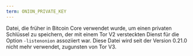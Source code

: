 ```yaml
---
term: ONION_PRIVATE_KEY
---
```


Datei, die früher in Bitcoin Core verwendet wurde, um einen privaten Schlüssel zu speichern, der mit einem Tor V2 versteckten Dienst für die Option `-listenonion` assoziiert war. Diese Datei wird seit der Version 0.21.0 nicht mehr verwendet, zugunsten von Tor V3.